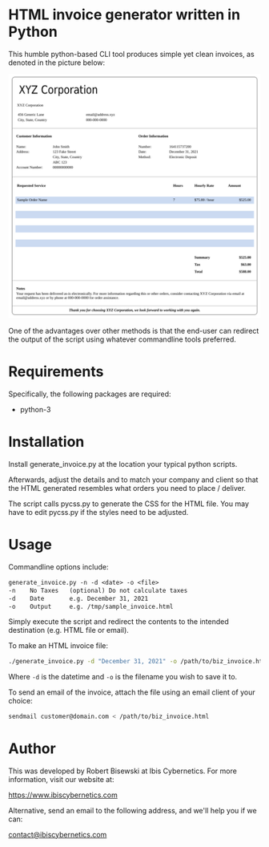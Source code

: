 # HTML invoice generator written in Python

This humble python-based CLI tool produces simple yet clean invoices,
as denoted in the picture below:

![Sample invoice](./picture_of_sample_invoice.png)

One of the advantages over other methods is that the end-user can
redirect the output of the script using whatever commandline tools
preferred.

# Requirements

Specifically, the following packages are required:

* python-3 

# Installation

Install generate_invoice.py at the location your typical python scripts.

Afterwards, adjust the details and to match your company and client so that
the HTML generated resembles what orders you need to place / deliver.

The script calls pycss.py to generate the CSS for the HTML file. You may
have to edit pycss.py if the styles need to be adjusted.

# Usage

Commandline options include:

```
generate_invoice.py -n -d <date> -o <file>
-n    No Taxes   (optional) Do not calculate taxes
-d    Date       e.g. December 31, 2021
-o    Output     e.g. /tmp/sample_invoice.html
```

Simply execute the script and redirect the contents to the intended
destination (e.g. HTML file or email).

To make an HTML invoice file:

```bash
./generate_invoice.py -d "December 31, 2021" -o /path/to/biz_invoice.html
```

Where `-d` is the datetime and `-o` is the filename you wish to save it to.

To send an email of the invoice, attach the file using an email client of
your choice:

```bash
sendmail customer@domain.com < /path/to/biz_invoice.html
```

# Author

This was developed by Robert Bisewski at Ibis Cybernetics. For more information, visit our website at:

https://www.ibiscybernetics.com

Alternative, send an email to the following address, and we'll help you if we can:

contact@ibiscybernetics.com